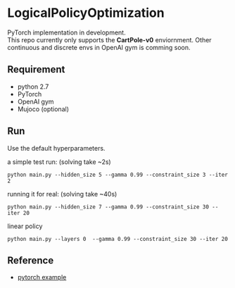 # LogicalPolicyOptimization

PyTorch implementation in development.     
This repo currently only supports the **CartPole-v0** enviornment. Other continuous and discrete envs in OpenAI gym is comming soon. 

## Requirement
- python 2.7
- PyTorch
- OpenAI gym
- Mujoco (optional)


## Run
Use the default hyperparameters.

a simple test run: (solving take ~2s)
```
python main.py --hidden_size 5 --gamma 0.99 --constraint_size 3 --iter 2
```

running it for real: (solving take ~40s)
```
python main.py --hidden_size 7 --gamma 0.99 --constraint_size 30 --iter 20
```

linear policy
```
python main.py --layers 0  --gamma 0.99 --constraint_size 30 --iter 20
```
## Reference
- [pytorch example](https://github.com/pytorch/examples/blob/master/reinforcement_learning/reinforce.py)
